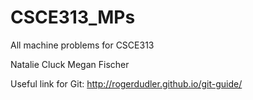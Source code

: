 # CSCE313_MPs
All machine problems for CSCE313

Natalie Cluck
Megan Fischer

Useful link for Git: http://rogerdudler.github.io/git-guide/
